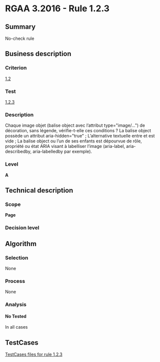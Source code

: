 # RGAA 3.2016 - Rule 1.2.3

## Summary
No-check rule


## Business description

### Criterion
[1.2](http://references.modernisation.gouv.fr/rgaa-accessibilite/criteres.html#crit-1-2)

### Test
[1.2.3](http://references.modernisation.gouv.fr/rgaa-accessibilite/criteres.html#test-1-2-3)

### Description
Chaque image objet (balise object avec l’attribut type="image/…") de décoration, sans légende, vérifie-t-elle ces conditions ? La balise object possède un attribut aria-hidden="true" ; L’alternative textuelle entre <object> et </object> est vide ; La balise object ou l’un de ses enfants est dépourvue de rôle, propriété ou état ARIA visant à labelliser l’image (aria-label, aria-describedby, aria-labelledby par exemple).

### Level
**A**


## Technical description

### Scope
**Page**

### Decision level


## Algorithm

### Selection
None

### Process
None

### Analysis

#### No Tested
In all cases


##  TestCases

[TestCases files for rule 1.2.3](https://github.com/Asqatasun/Asqatasun/tree/RGAA_3.2016/rules/rules-rgaa3.2016/src/test/resources/testcases/rgaa32016/Rgaa32016Rule010203/)


